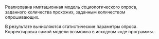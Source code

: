 Реализована имитационная модель социологического опроса, заданного количества прохожих, заданным количеством опрошивающих. 

В результате вычисляются статистические параметры опроса. Корректировка самой модели возможна в исходном коде программы.

